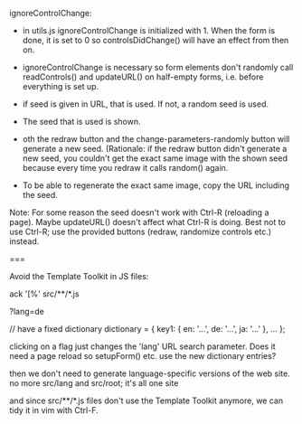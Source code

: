 ignoreControlChange:
- in utils.js ignoreControlChange is initialized with 1. When the form is done,
  it is set to 0 so controlsDidChange() will have an effect from then on.
- ignoreControlChange is necessary so form elements don't randomly call
  readControls() and updateURL() on half-empty forms, i.e. before everything is
  set up.

- if seed is given in URL, that is used. If not, a random seed is used.
- The seed that is used is shown.
-  oth the redraw button and the change-parameters-randomly button will
   generate a new seed. (Rationale: if the redraw button didn't generate a new
   seed, you couldn't get the exact same image with the shown seed because
   every time you redraw it calls random() again.
- To be able to regenerate the exact same image, copy the URL including the
  seed.

Note: For some reason the seed doesn't work with Ctrl-R (reloading a page).
Maybe updateURL() doesn't affect what Ctrl-R is doing. Best not to use Ctrl-R;
use the provided buttons (redraw, randomize controls etc.) instead.

===

Avoid the Template Toolkit in JS files:

ack '\[%' src/**/*.js

?lang=de

// have a fixed dictionary
dictionary = {
  key1: { en: '...', de: '...', ja: '...' },
  ...
};

clicking on a flag just changes the 'lang' URL search parameter. Does it need a
page reload so setupForm() etc. use the new dictionary entries?

then we don't need to generate language-specific versions of the web site. no
more src/lang and src/root; it's all one site

and since src/**/*.js files don't use the Template Toolkit anymore, we can tidy
it in vim with Ctrl-F.

